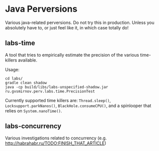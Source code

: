 Java Perversions
================

Various java-related perversions. Do not try this in production. Unless you absolutely have to, or just feel like it, in which case totally do!

labs-time
----------------
A tool that tries to empirically estimate the precision of the various time-killers available.

Usage:
```
cd labs/
gradle clean shadow
java -cp build/libs/labs-unspecified-shadow.jar ru.gvsmirnov.perv.labs.time.PrecisionTest
```

Currently supported time killers are: ```Thread.sleep()```, ```Locksupport.parkNanos()```, ```BlackHole.consumeCPU()```, and a spinlooper that relies on ```System.nanoTime()```.

labs-concurrency
------------------
Various investigations related to concurrency (e.g. http://habrahabr.ru/TODO:FINISH_THAT_ARTICLE)
